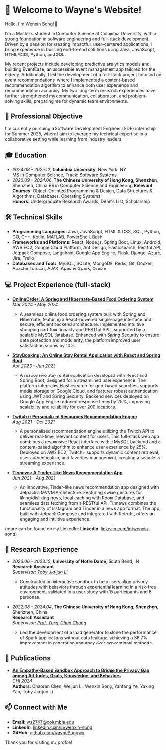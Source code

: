 # 🚀 Welcome to Wayne's Website!

Hello, I'm Wenxin Song! 👋

I’m a Master’s student in Computer Science at Columbia University, with a strong foundation in software engineering and full-stack development. Driven by a passion for creating impactful, user-centered applications, I bring experience in building end-to-end solutions using Java, JavaScript, HTML/CSS, Python, and SQL.

My recent projects include developing predictive analytics models and building EventEase, an accessible event management app tailored for the elderly. Additionally, I led the development of a full-stack project focused on event recommendations, where I implemented a content-based recommendation algorithm to enhance both user experience and recommendation accuracy. My two long-term research experiences have further strengthened my communication, collaboration, and problem-solving skills, preparing me for dynamic team environments.

## 💼 Professional Objective
I'm currently pursuing a Software Development Engineer (SDE) internship for Summer 2025, where I aim to leverage my technical expertise in a collaborative setting while learning from industry leaders.

## 🎓 Education
- *2024.08 - 2025.12*, **Columbia University**, New York, NY  
  MS in Computer Science, Track: Software Systems  
- *2020.09 - 2024.06*, **The Chinese University of Hong Kong, Shenzhen**, Shenzhen, China 
  BS in Computer Science and Engineering
  **Relevant Courses**: Object-Oriented Programming & Design, Data Structures & Algorithms, Databases, Operating Systems  
  **Honors**: Undergraduate Research Awards, Dean's List, Scholarship

## 🛠 Technical Skills
- **Programming Languages**: Java, JavaScript, HTML & CSS, SQL, Python, GO, C++, Kotlin, MATLAB, PowerShell, Bash
- **Frameworks and Platforms**: React, Node.js, Spring Boot, Linux, Android, AWS EC2, Google Cloud Platform, Ant Design, Elasticsearch, Restful API, Jetpack Compose, Langchain, Google App Engine, Flask, Django, Azure, Jira, Trello
- **Databases and Tools**: MySQL, SQLite, MongoDB, Redis, Git, Docker, Apache Tomcat, AJAX, Apache Spark, Oracle

## 💻 Project Experience (full-stack)

- **[OnlineOrder: A Spring and Hibernate-Based Food Ordering System](https://github.com/wayneSongwx/OnlineOrder)**  
  *Mar 2024 - May 2024*  
  - A seamless online food ordering system built with Spring and Hibernate, featuring a React-powered single-page interface and secure, efficient backend architecture. Implemented intuitive shopping cart functionality and RESTful APIs, supported by a scalable MySQL database. Enhanced with Spring Security to ensure data protection and modularity, the platform improved user satisfaction scores by 10%.

- **[StayBooking: An Online Stay Rental Application with React and Spring Boot](https://github.com/wayneSongwx/Staybooking)**  
  *Apr 2023 - Jun 2023*  
  -  A responsive stay rental application developed with React and Spring Boot, designed for a streamlined user experience. The platform integrates Elasticsearch for geo-based searches, supports media storage on Google Cloud, and features robust authentication using JWT and Spring Security. Backend services deployed on Google App Engine reduced response times by 25%, improving scalability and reliability for over 200 locations.

- **[Twitch+: Personalized Resources Recommendation Engine](https://github.com/wayneSongwx/Twitch)**  
  *Aug 2021 - Oct 2021*  
  - A personalized recommendation engine utilizing the Twitch API to deliver real-time, relevant content for users. This full-stack web app combines a responsive React interface with a MySQL backend and a content-based algorithm to enhance user experience by 25%. Deployed on AWS EC2, Twitch+ supports dynamic content retrieval, user authentication, and favorites management, creating a seamless streaming experience.

- **[Tinnews: A Tinder-Like News Recommendation App](https://github.com/wayneSongwx/Tinnews)**  
  *Jun 2021 – Aug 2021*
  - An innovative, Tinder-like news recommendation app designed with Jetpack’s MVVM Architecture. Featuring swipe gestures for liking/disliking news, local caching with Room Database, and seamless data fetching from a RESTful API, Tinnews combines the functionality of Instagram and Tinder in a news app format. The app, built with Jetpack Compose and integrated with Retrofit, offers an engaging and intuitive experience.
  
(more can be found on my LinkedIn: **LinkedIn**: [linkedin.com/in/wenxin-song](https://www.linkedin.com/in/wenxin-song/))
## 🔬 Research Experience

- *2023.06 - 2023.10*, **University of Notre Dame**, South Bend, IN  
  **Research Assistant**  
  *Supervisor: [Toby Jia-jun Li](https://toby.li/)*  
  - Constructed an interactive sandbox to help users align privacy attitudes with behaviors through experiential learning in a risk-free environment, validated in a user study with 15 participants and 8 personas.

- *2022.08 - 2024.04*, **The Chinese University of Hong Kong, Shenzhen**, Shenzhen, China  
  **Research Assistant**  
  *Supervisor: [Prof. Yung-Chun Chung](https://www.cs.nthu.edu.tw/~ychung/)*  
  - Led the development of a load generator to clone the performance of Spark applications without data leakage, achieving a 36.7% improvement in generation accuracy over conventional methods.

## 📝 Publications 

- **[An Empathy-Based Sandbox Approach to Bridge the Privacy Gap among Attitudes, Goals, Knowledge, and Behaviors](https://arxiv.org/abs/2309.14510)**  
  *CHI 2024*  
  **Authors**: Chaoran Chen, Weijun Li, Wenxin Song, Yanfang Ye, Yaxing Yao, Toby Jia-jun Li
  
## 📫 Connect with Me
- **Email**: [ws2747@columbia.edu](mailto:ws2747@columbia.edu)
- **LinkedIn**: [linkedin.com/in/wenxin-song](https://www.linkedin.com/in/wenxin-song/)
- **GitHub**: [github.com/wayneSongwx](https://github.com/wayneSongwx)

Thank you for visiting my profile!
